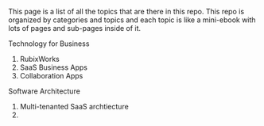 This page is a list of all the topics that are there in this repo. This repo is organized by categories and topics and each topic is like a mini-ebook with lots of pages and sub-pages inside of it.

Technology for Business
 1. RubixWorks
 2. SaaS Business Apps
 3. Collaboration Apps

Software Architecture
 1. Multi-tenanted SaaS archtiecture
 2. 

<!--stackedit_data:
eyJoaXN0b3J5IjpbLTExOTE1NzczNTldfQ==
-->